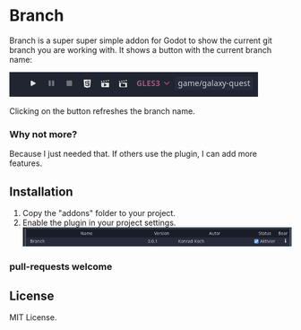 # Branch

Branch is a super super simple addon for Godot to show the current git branch you are working with.
It shows a button with the current branch name:

![Alt text](screenshots/branch.PNG?raw=true "Plugin")

Clicking on the button refreshes the branch name. 

### Why not more?
Because I just needed that. If others use the plugin, I can add more features.

## Installation

1. Copy the "addons" folder to your project. 
2. Enable the plugin in your project settings.
![Alt text](screenshots/install.PNG?raw=true "Install")



### pull-requests welcome



## License

MIT License.
